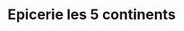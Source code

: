 ---
title: "Epicerie les 5 continents"
url: /le-cres/epicerie-les-5-continents/
shop: magasin de variétés
---